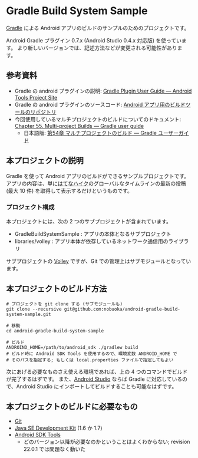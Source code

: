 Gradle Build System Sample
==================================================

[Gradle](http://www.gradle.org/) による Android アプリのビルドのサンプルのためのプロジェクトです。

Android Gradle プラグイン 0.7.x (Android Studio 0.4.x 対応版) を使っています。
より新しいバージョンでは、記述方法などが変更される可能性があります。

## 参考資料

* Gradle の android プラグインの説明: [Gradle Plugin User Guide — Android Tools Project Site](http://tools.android.com/tech-docs/new-build-system/user-guide)
* Gradle の android プラグインのソースコード: [Android アプリ用のビルドツールのリポジトリ](https://android.googlesource.com/platform/tools/build)
* 今回使用しているマルチプロジェクトのビルドについてのドキュメント: [Chapter 55. Multi-project Builds — Gradle user guide](http://www.gradle.org/docs/current/userguide/multi_project_builds.html)
  * 日本語版: [第54章 マルチプロジェクトのビルド — Gradle ユーザーガイド](http://gradle.monochromeroad.com/docs/userguide/multi_project_builds.html)

## 本プロジェクトの説明

Gradle を使って Android アプリのビルドができるサンプルプロジェクトです。
アプリの内容は、単に[はてなハイク](http://h.hatena.ne.jp/)のグローバルなタイムラインの最新の投稿
(最大 10 件) を取得して表示するだけというものです。

### プロジェクト構成

本プロジェクトには、次の 2 つのサブプロジェクトが含まれています。

* GradleBuildSystemSample : アプリの本体となるサブプロジェクト
* libraries/volley : アプリ本体が依存しているネットワーク通信用のライブラリ

サブプロジェクトの [Volley](https://android.googlesource.com/platform/frameworks/volley/)
ですが、Git での管理上はサブモジュールとなっています。

## 本プロジェクトのビルド方法

```
# プロジェクトを git clone する (サブモジュールも)
git clone --recursive git@github.com:nobuoka/android-gradle-build-system-sample.git

# 移動
cd android-gradle-build-system-sample

# ビルド
ANDROIND_HOME=/path/to/android_sdk ./gradlew build
# ビルド時に Android SDK Tools を使用するので、環境変数 ANDROID_HOME で
# そのパスを指定する; もしくは local.properties ファイルで指定してもよい
```

次にあげる必要なものさえ使える環境であれば、上の 4 つのコマンドでビルドが完了するはずです。
また、[Android Studio](http://developer.android.com/sdk/installing/studio.html) ならば Gradle
に対応しているので、Android Studio にインポートしてビルドすることも可能なはずです。

## 本プロジェクトのビルドに必要なもの

* [Git](http://git-scm.com/)
* [Java SE Development Kit](http://www.oracle.com/technetwork/java/javase/downloads/index.html) (1.6 か 1.7)
* [Android SDK Tools](http://developer.android.com/sdk/index.html)
  * どのバージョン以降が必要なのかということはよくわからない; revision 22.0.1 では問題なく動いた
